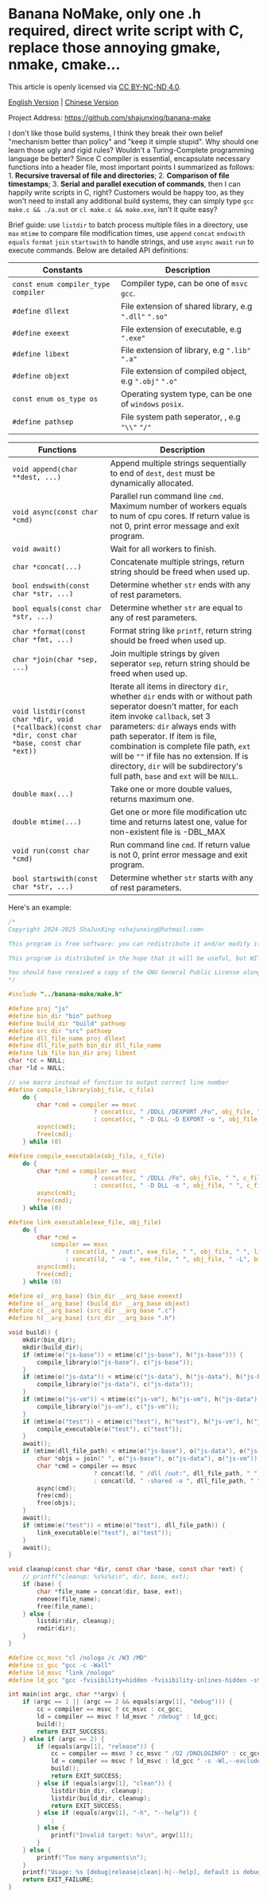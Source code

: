 # Banana NoMake, only one .h required, direct write script with C, replace those annoying gmake, nmake, cmake...

This article is openly licensed via [CC BY-NC-ND 4.0](https://creativecommons.org/licenses/by-nc-nd/4.0/).

[English Version](README.md) | [Chinese Version](README_zhCN.md)

Project Address: <https://github.com/shajunxing/banana-make>

I don't like those build systems, I think they break their own belief "mechanism better than policy" and "keep it simple stupid". Why should one learn those ugly and rigid rules? Wouldn't a Turing-Complete programming language be better? Since C compiler is essential, encapsulate necessary functions into a header file, most important points I summarized as follows: 1. **Recursive traversal of file and directories**; 2. **Comparison of file timestamps**; 3. **Serial and parallel execution of commands**, then I can happily write scripts in C, right? Customers would be happy too, as they won't need to install any additional build systems, they can simply type `gcc make.c && ./a.out` or `cl make.c && make.exe`, isn't it quite easy?

Brief guide: use `listdir` to batch process multiple files in a directory, use `max` `mtime` to compare file modification times, use `append` `concat` `endswith` `equals` `format` `join` `startswith` to handle strings, and use `async` `await` `run` to execute commands. Below are detailed API definitions:

|Constants|Description|
|-|-|
|`const enum compiler_type compiler`|Compiler type, can be one of `msvc` `gcc`.|
|`#define dllext`|File extension of shared library, e.g `".dll"` `".so"`|
|`#define exeext`|File extension of executable, e.g `".exe"`|
|`#define libext`|File extension of library, e.g `".lib"` `".a"`|
|`#define objext`|File extension of compiled object, e.g `".obj"` `".o"`|
|`const enum os_type os`|Operating system type, can be one of `windows` `posix`.|
|`#define pathsep`|File system path seperator, , e.g `"\\"` `"/"`|

|Functions|Description|
|-|-|
|`void append(char **dest, ...)`|Append multiple strings sequentially to end of `dest`, `dest` must be dynamically allocated.|
|`void async(const char *cmd)`|Parallel run command line `cmd`. Maximum number of workers equals to num of cpu cores. If return value is not 0, print error message and exit program.|
|`void await()`|Wait for all workers to finish.|
|`char *concat(...)`|Concatenate multiple strings, return string should be freed when used up.|
|`bool endswith(const char *str, ...)`|Determine whether `str` ends with any of rest parameters.|
|`bool equals(const char *str, ...)`|Determine whether `str` are equal to any of rest parameters.|
|`char *format(const char *fmt, ...)`|Format string like `printf`, return string should be freed when used up.|
|`char *join(char *sep, ...)`|Join multiple strings by given seperator `sep`, return string should be freed when used up.|
|`void listdir(const char *dir, void (*callback)(const char *dir, const char *base, const char *ext))`|Iterate all items in directory `dir`, whether `dir` ends with or without path seperator doesn't matter, for each item invoke `callback`, set 3 parameters: `dir` always ends with path seperator. If item is file, combination is complete file path, `ext` will be `""` if file has no extension. If is directory, `dir` will be subdirectory's full path, `base` and `ext` will be `NULL`.|
|`double max(...)`|Take one or more double values, returns maximum one.|
|`double mtime(...)`|Get one or more file modification utc time and returns latest one, value for non-existent file is -DBL_MAX|
|`void run(const char *cmd)`|Run command line `cmd`. If return value is not 0, print error message and exit program.|
|`bool startswith(const char *str, ...)`|Determine whether `str` starts with any of rest parameters.|

Here's an example:

```c
/*
Copyright 2024-2025 ShaJunXing <shajunxing@hotmail.com>

This program is free software: you can redistribute it and/or modify it under the terms of the GNU General Public License as published by the Free Software Foundation, either version 3 of the License, or (at your option) any later version.

This program is distributed in the hope that it will be useful, but WITHOUT ANY WARRANTY; without even the implied warranty of MERCHANTABILITY or FITNESS FOR A PARTICULAR PURPOSE. See the GNU General Public License for more details.

You should have received a copy of the GNU General Public License along with this program. If not, see <https://www.gnu.org/licenses/>.
*/

#include "../banana-make/make.h"

#define proj "js"
#define bin_dir "bin" pathsep
#define build_dir "build" pathsep
#define src_dir "src" pathsep
#define dll_file_name proj dllext
#define dll_file_path bin_dir dll_file_name
#define lib_file bin_dir proj libext
char *cc = NULL;
char *ld = NULL;

// use macro instead of function to output correct line number
#define compile_library(obj_file, c_file)                                             \
    do {                                                                              \
        char *cmd = compiler == msvc                                                  \
                        ? concat(cc, " /DDLL /DEXPORT /Fo", obj_file, " ", c_file)    \
                        : concat(cc, " -D DLL -D EXPORT -o ", obj_file, " ", c_file); \
        async(cmd);                                                                   \
        free(cmd);                                                                    \
    } while (0)

#define compile_executable(obj_file, c_file)                                \
    do {                                                                    \
        char *cmd = compiler == msvc                                        \
                        ? concat(cc, " /DDLL /Fo", obj_file, " ", c_file)   \
                        : concat(cc, " -D DLL -o ", obj_file, " ", c_file); \
        async(cmd);                                                         \
        free(cmd);                                                          \
    } while (0)

#define link_executable(exe_file, obj_file)                                                           \
    do {                                                                                              \
        char *cmd =                                                                                   \
            compiler == msvc                                                                          \
                ? concat(ld, " /out:", exe_file, " ", obj_file, " ", lib_file)                        \
                : concat(ld, " -o ", exe_file, " ", obj_file, " -L", bin_dir, " -l:", dll_file_name); \
        async(cmd);                                                                                   \
        free(cmd);                                                                                    \
    } while (0)

#define e(__arg_base) (bin_dir __arg_base exeext)
#define o(__arg_base) (build_dir __arg_base objext)
#define c(__arg_base) (src_dir __arg_base ".c")
#define h(__arg_base) (src_dir __arg_base ".h")

void build() {
    mkdir(bin_dir);
    mkdir(build_dir);
    if (mtime(o("js-base")) < mtime(c("js-base"), h("js-base"))) {
        compile_library(o("js-base"), c("js-base"));
    }
    if (mtime(o("js-data")) < mtime(c("js-data"), h("js-data"), h("js-base"))) {
        compile_library(o("js-data"), c("js-data"));
    }
    if (mtime(o("js-vm")) < mtime(c("js-vm"), h("js-vm"), h("js-data"), h("js-base"))) {
        compile_library(o("js-vm"), c("js-vm"));
    }
    if (mtime(o("test")) < mtime(c("test"), h("test"), h("js-vm"), h("js-data"), h("js-base"))) {
        compile_executable(o("test"), c("test"));
    }
    await();
    if (mtime(dll_file_path) < mtime(o("js-base"), o("js-data"), o("js-vm"))) {
        char *objs = join(" ", o("js-base"), o("js-data"), o("js-vm"));
        char *cmd = compiler == msvc
                        ? concat(ld, " /dll /out:", dll_file_path, " ", objs)
                        : concat(ld, " -shared -o ", dll_file_path, " ", objs);
        async(cmd);
        free(cmd);
        free(objs);
    }
    await();
    if (mtime(e("test")) < mtime(o("test"), dll_file_path)) {
        link_executable(e("test"), o("test"));
    }
    await();
}

void cleanup(const char *dir, const char *base, const char *ext) {
    // printf("cleanup: %s%s%s\n", dir, base, ext);
    if (base) {
        char *file_name = concat(dir, base, ext);
        remove(file_name);
        free(file_name);
    } else {
        listdir(dir, cleanup);
        rmdir(dir);
    }
}

#define cc_msvc "cl /nologo /c /W3 /MD"
#define cc_gcc "gcc -c -Wall"
#define ld_msvc "link /nologo"
#define ld_gcc "gcc -fvisibility=hidden -fvisibility-inlines-hidden -static -static-libgcc"

int main(int argc, char **argv) {
    if (argc == 1 || (argc == 2 && equals(argv[1], "debug"))) {
        cc = compiler == msvc ? cc_msvc : cc_gcc;
        ld = compiler == msvc ? ld_msvc " /debug" : ld_gcc;
        build();
        return EXIT_SUCCESS;
    } else if (argc == 2) {
        if (equals(argv[1], "release")) {
            cc = compiler == msvc ? cc_msvc " /O2 /DNOLOGINFO" : cc_gcc " -O3 -DNOLOGINFO";
            ld = compiler == msvc ? ld_msvc : ld_gcc " -s -Wl,--exclude-all-symbols";
            build();
            return EXIT_SUCCESS;
        } else if (equals(argv[1], "clean")) {
            listdir(bin_dir, cleanup);
            listdir(build_dir, cleanup);
            return EXIT_SUCCESS;
        } else if (equals(argv[1], "-h", "--help")) {
            ;
        } else {
            printf("Invalid target: %s\n", argv[1]);
        }
    } else {
        printf("Too many arguments\n");
    }
    printf("Usage: %s [debug|release|clean|-h|--help], default is debug\n", argv[0]);
    return EXIT_FAILURE;
}

```
